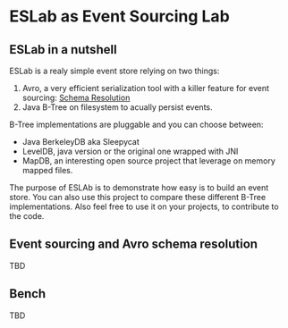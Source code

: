 ESLab as Event Sourcing Lab
===========================

ESLab in a nutshell
-------------------

ESLab is a realy simple event store relying on two things:
1. Avro, a very efficient serialization tool with a killer feature for event sourcing: [Schema Resolution](http://avro.apache.org/docs/1.7.5/spec.html#Schema+Resolution)
2. Java B-Tree on filesystem to acually persist events.  

B-Tree implementations are pluggable and you can choose between:
- Java BerkeleyDB aka Sleepycat
- LevelDB, java version or the original one wrapped with JNI
- MapDB, an interesting open source project that leverage on memory mapped files. 

The purpose of ESLAb is to demonstrate how easy is to build an event store. You can also use this project to compare these different B-Tree implementations. Also feel free to use it on your projects, to contribute to the code.

Event sourcing and Avro schema resolution
-----------------------------------------

TBD


Bench
-------

TBD



